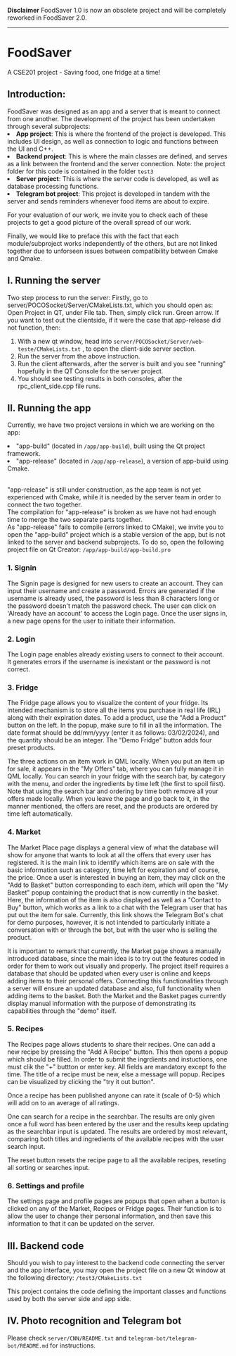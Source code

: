 **Disclaimer**
FoodSaver 1.0 is now an obsolete project and will be completely reworked in FoodSaver 2.0.

----

<h1>FoodSaver</h1>
<p>A CSE201 project - Saving food, one fridge at a time!</p>

<h2>
Introduction:
</h2>
FoodSaver was designed as an app and a server that is meant to connect from one another. The development of the project has been undertaken through several subprojects:
<li><b>App project</b>: This is where the frontend of the project is developed. This includes UI design, as well as connection to logic and functions between the UI and C++.</li>
<li><b>Backend project</b>: This is where the main classes are defined, and serves as a link between the frontend and the server connection. Note: the project folder for this code is contained in the folder <code>test3</code></li>
<li><b>Server project</b>: This is where the server code is developed, as well as database processing functions.</li>
<li><b>Telegram bot project</b>: This project is developed in tandem with the server and sends reminders whenever food items are about to expire.</li>

<p>For your evaluation of our work, we invite you to check each of these projects to get a good picture of the overall spread of our work.</p>
<p>Finally, we would like to preface this with the fact that each module/subproject works independently of the others, but are not linked together due to unforseen issues between compatibility between Cmake and Qmake.</p>

<h2>I. Running the server</h2>
Two step process to run the server:
Firstly, go to server/POCOSocket/Server/CMakeLists.txt, which you should open as: Open Project in QT, under File tab. Then, simply click run. Green arrow.
If you want to test out the clientside, if it were the case that app-release did not function,
then:
<ol>
<li>With a new qt window, head into <code>server/POCOSocket/Server/web-teste/CMakeLists.txt</code> , to open the client-side server section.</li>
<li>Run the server from the above instruction.</li>
<li>Run the client afterwards, after the server is built and you see "running" hopefully in the QT Console for the server project.</li>
<li>You should see testing results in both consoles, after the rpc_client_side.cpp file runs.</li>
</ol>

<h2>II. Running the app</h2>

<p>Currently, we have two project versions in which we are working on the app:</p>

<li>"app-build" (located in <code>/app/app-build</code>), built using the Qt project framework.</li>
<li>"app-release" (located in <code>/app/app-release</code>), a version of app-build using Cmake.</li> <br>

<p>
"app-release" is still under construction, as the app team is not yet experienced with Cmake, while it is needed by the server team in order to connect the two together.
<br> The compilation for "app-release" is broken as we have not had enough time to merge the two separate parts together. 
<br> As "app-release" fails to compile (errors linked to CMake), we invite you to open the "app-build" project which is a stable version of the app, but is not linked to the server and backend subprojects. To do so, open the following project file on Qt Creator: <code>/app/app-build/app-build.pro</code>
</p>

<h3>
1. Signin
</h3>
<p>The Signin page is designed for new users to create an account. They can input their username and create a password. Errors are generated if the username is already used, the password is less than 8 characters long or the password doesn't match the password check. The user can click on 'Already have an account' to access the Login page. Once the user signs in, a new page opens for the user to initiate their information.</p>

<h3>2. Login </h3>

   The Login page enables already existing users to connect to their account. It            generates errors if the username is inexistant or the password is not correct.

<h3>3. Fridge</h3>

<p>The Fridge page allows you to visualize the content of your fridge. Its intended mechanism is to store all the items you purchase in real life (IRL) along with their expiration dates. To add a product, use the "Add a Product" button on the left. In the popup, make sure to fill in all the information. The date format should be dd/mm/yyyy (enter it as follows: 03/02/2024), and the quantity should be an integer. The "Demo Fridge" button adds four preset products.
<br>
   
The three actions on an item work in QML locally. When you put an item up for sale, it appears in the "My Offers" tab, where you can fully manage it in QML locally. You can search in your fridge with the search bar, by category with the menu, and order the ingredients by time left (the first to spoil first). Note that using the search bar and ordering by time both remove all your offers made locally. When you leave the page and go back to it, in the manner mentioned, the offers are reset, and the products are ordered by time left automatically.</p>

<h3>4. Market</h3>

The Market Place page displays a general view of what the database will show for anyone that wants to look at all the offers that every user has registered. It is the main link to identify which items are on sale with the basic information such as category, time left for expiration and of course, the price. Once a user is interested in buying an item, they may click on the "Add to Basket" button corresponding to each item, which will open the "My Basket" popup containing the product that is now currently in the basket. Here, the information of the item is also displayed as well as a "Contact to Buy" button, which works as a link to a chat with the Telegram user that has put out the item for sale. Currently, this link shows the Telegram Bot's chat for demo purposes, however, it is not intended to particularly initiate a conversation with or through the bot, but with the user who is selling the product.

It is important to remark that currently, the Market page shows a manually introduced database, since the main idea is to try out the features coded in order for them to work out visually and properly. The project itself requires a database that should be updated when every user is online and keeps adding items to their personal offers. Connecting this functionalities through a server will ensure an updated database and also, full functionality when adding items to the basket. Both the Market and the Basket pages currently display manual information with the purpose of demonstrating its capabilities through the "demo" itself.


<h3>5. Recipes</h3>
<p>The Recipes page allows students to share their recipes. One can add a new recipe by pressing the "Add A Recipe" button. This then opens a popup which should be filled. In order to submit the ingrdients and instuctions, one must clik the "+" buttton or enter key. All fields are mandatory except fo the time. The title of a recipe must be new, else a message will popup. Recipes can be visualized by clicking the "try it out button".

Once a recipe has been published anyone can rate it (scale of 0-5) which will add on to an average of all ratings. 

One can search for a recipe in the searchbar. The results are only given once a full word has been entered by the user and the results keep updating as the searchbar input is updated. The results are ordered by most relevant, comparing both titles and ingredients of the available recipes with the user search input.

The reset button resets the recipe page to all the available recipes, reseting all sorting or searches input.

<h3>6. Settings and profile</h3>
<p>The settings page and profile pages are popups that open when a button is clicked on any of the Market, Recipes or Fridge pages. Their function is to allow the user to change their personal information, and then save this information to that it can be updated on the server.</p>

<h2>III. Backend code</h2>
<p>Should you wish to pay interest to the backend code connecting the server and the app interface, you may open the project file on a new Qt window at the following directory: <code>/test3/CMakeLists.txt</code></p>
<p>This project contains the code defining the important classes and functions used by both the server side and app side.</p>


<h2>IV. Photo recognition and Telegram bot</h2>
Please check <code>server/CNN/README.txt</code> and <code>telegram-bot/telegram-bot/README.md</code> for instructions.
